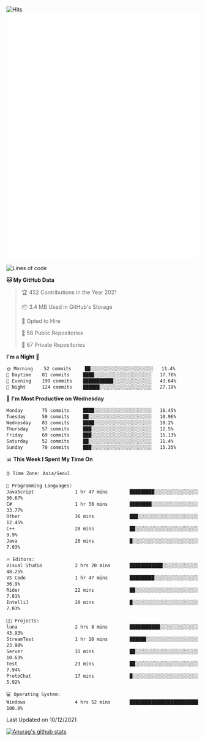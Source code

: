 ![Hits](https://hits.seeyoufarm.com/api/count/incr/badge.svg?url=https%3A%2F%2Fgithub.com%2Fkokose1234&count_bg=%2379C83D&title_bg=%23555555&icon=apple.svg&icon_color=%23E7E7E7&title=hits&edge_flat=false)
<br/>
![Metrics](https://github.com/kokose1234/kokose1234/blob/main/github-metrics.svg)

<!--START_SECTION:waka-->
![Lines of code](https://img.shields.io/badge/From%20Hello%20World%20I%27ve%20Written-9%20Million%20lines%20of%20code-blue)

**🐱 My GitHub Data** 

> 🏆 452 Contributions in the Year 2021
 > 
> 📦 3.4 MB Used in GitHub's Storage 
 > 
> 💼 Opted to Hire
 > 
> 📜 58 Public Repositories 
 > 
> 🔑 87 Private Repositories  
 > 
**I'm a Night 🦉** 

```text
🌞 Morning    52 commits     ██░░░░░░░░░░░░░░░░░░░░░░░   11.4% 
🌆 Daytime    81 commits     ████░░░░░░░░░░░░░░░░░░░░░   17.76% 
🌃 Evening    199 commits    ███████████░░░░░░░░░░░░░░   43.64% 
🌙 Night      124 commits    ██████░░░░░░░░░░░░░░░░░░░   27.19%

```
📅 **I'm Most Productive on Wednesday** 

```text
Monday       75 commits     ████░░░░░░░░░░░░░░░░░░░░░   16.45% 
Tuesday      50 commits     ██░░░░░░░░░░░░░░░░░░░░░░░   10.96% 
Wednesday    83 commits     ████░░░░░░░░░░░░░░░░░░░░░   18.2% 
Thursday     57 commits     ███░░░░░░░░░░░░░░░░░░░░░░   12.5% 
Friday       69 commits     ███░░░░░░░░░░░░░░░░░░░░░░   15.13% 
Saturday     52 commits     ██░░░░░░░░░░░░░░░░░░░░░░░   11.4% 
Sunday       70 commits     ███░░░░░░░░░░░░░░░░░░░░░░   15.35%

```


📊 **This Week I Spent My Time On** 

```text
⌚︎ Time Zone: Asia/Seoul

💬 Programming Languages: 
JavaScript               1 hr 47 mins        █████████░░░░░░░░░░░░░░░░   36.67% 
C#                       1 hr 38 mins        ████████░░░░░░░░░░░░░░░░░   33.77% 
Other                    36 mins             ███░░░░░░░░░░░░░░░░░░░░░░   12.45% 
C++                      28 mins             ██░░░░░░░░░░░░░░░░░░░░░░░   9.9% 
Java                     20 mins             █░░░░░░░░░░░░░░░░░░░░░░░░   7.03%

🔥 Editors: 
Visual Studio            2 hrs 20 mins       ████████████░░░░░░░░░░░░░   48.25% 
VS Code                  1 hr 47 mins        █████████░░░░░░░░░░░░░░░░   36.9% 
Rider                    22 mins             ██░░░░░░░░░░░░░░░░░░░░░░░   7.81% 
IntelliJ                 20 mins             █░░░░░░░░░░░░░░░░░░░░░░░░   7.03%

🐱‍💻 Projects: 
luna                     2 hrs 8 mins        ███████████░░░░░░░░░░░░░░   43.93% 
StreamTest               1 hr 10 mins        ██████░░░░░░░░░░░░░░░░░░░   23.98% 
Server                   31 mins             ██░░░░░░░░░░░░░░░░░░░░░░░   10.63% 
Test                     23 mins             ██░░░░░░░░░░░░░░░░░░░░░░░   7.94% 
ProtoChat                17 mins             █░░░░░░░░░░░░░░░░░░░░░░░░   5.92%

💻 Operating System: 
Windows                  4 hrs 52 mins       █████████████████████████   100.0%

```


 Last Updated on 10/12/2021
<!--END_SECTION:waka-->

[![Anurag's github stats](https://github-readme-stats.vercel.app/api?username=kokose1234&theme=dracula)](https://github.com/anuraghazra/github-readme-stats)



	
